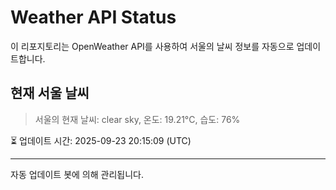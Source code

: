 
# Weather API Status

이 리포지토리는 OpenWeather API를 사용하여 서울의 날씨 정보를 자동으로 업데이트합니다.

## 현재 서울 날씨
> 서울의 현재 날씨: clear sky, 온도: 19.21°C, 습도: 76%

⏳ 업데이트 시간: 2025-09-23 20:15:09 (UTC)

---
자동 업데이트 봇에 의해 관리됩니다.
